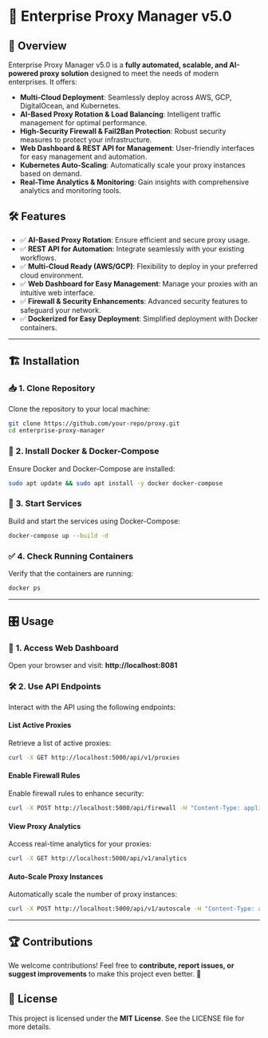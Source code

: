 # 🚀 Enterprise Proxy Manager v5.0

## 📖 Overview

Enterprise Proxy Manager v5.0 is a **fully automated, scalable, and AI-powered proxy solution** designed to meet the needs of modern enterprises. It offers:

- **Multi-Cloud Deployment**: Seamlessly deploy across AWS, GCP, DigitalOcean, and Kubernetes.
- **AI-Based Proxy Rotation & Load Balancing**: Intelligent traffic management for optimal performance.
- **High-Security Firewall & Fail2Ban Protection**: Robust security measures to protect your infrastructure.
- **Web Dashboard & REST API for Management**: User-friendly interfaces for easy management and automation.
- **Kubernetes Auto-Scaling**: Automatically scale your proxy instances based on demand.
- **Real-Time Analytics & Monitoring**: Gain insights with comprehensive analytics and monitoring tools.

## 🛠 Features

- ✅ **AI-Based Proxy Rotation**: Ensure efficient and secure proxy usage.
- ✅ **REST API for Automation**: Integrate seamlessly with your existing workflows.
- ✅ **Multi-Cloud Ready (AWS/GCP)**: Flexibility to deploy in your preferred cloud environment.
- ✅ **Web Dashboard for Easy Management**: Manage your proxies with an intuitive web interface.
- ✅ **Firewall & Security Enhancements**: Advanced security features to safeguard your network.
- ✅ **Dockerized for Easy Deployment**: Simplified deployment with Docker containers.

--- 

## 🏗 Installation

### 📥 **1. Clone Repository**

Clone the repository to your local machine:

```sh
git clone https://github.com/your-repo/proxy.git
cd enterprise-proxy-manager
```

### 🐳 **2. Install Docker & Docker-Compose**

Ensure Docker and Docker-Compose are installed:

```sh
sudo apt update && sudo apt install -y docker docker-compose
```

### 🚀 **3. Start Services**

Build and start the services using Docker-Compose:

```sh
docker-compose up --build -d
```

### ✅ **4. Check Running Containers**

Verify that the containers are running:

```sh
docker ps
```

---

## 🎛 **Usage**

### 📡 **1. Access Web Dashboard**

Open your browser and visit: **http://localhost:8081**  

### 🛠 **2. Use API Endpoints**

Interact with the API using the following endpoints:

#### **List Active Proxies**

Retrieve a list of active proxies:

```sh
curl -X GET http://localhost:5000/api/v1/proxies
```

#### **Enable Firewall Rules**

Enable firewall rules to enhance security:

```sh
curl -X POST http://localhost:5000/api/firewall -H "Content-Type: application/json" -d '{"action": "ALLOW"}'
```

#### **View Proxy Analytics**

Access real-time analytics for your proxies:

```sh
curl -X GET http://localhost:5000/api/v1/analytics
```

#### **Auto-Scale Proxy Instances**

Automatically scale the number of proxy instances:

```sh
curl -X POST http://localhost:5000/api/v1/autoscale -H "Content-Type: application/json" -d '{"instances": 3}'
```

---

## 🏆 **Contributions**

We welcome contributions! Feel free to **contribute, report issues, or suggest improvements** to make this project even better. 🚀  

## 📜 **License**

This project is licensed under the **MIT License**. See the LICENSE file for more details.
